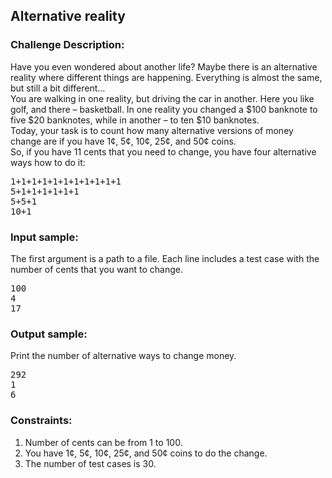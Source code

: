 <h2>Alternative reality</h2>

<h3>Challenge Description:</h3>

<p>
    Have you even wondered about another life? Maybe there is an alternative reality where different things are
    happening. Everything is almost the same, but still a bit different&#x2026; <br>
    You are walking in one reality, but driving the car in another. Here you like golf, and there &#x2013; basketball.
    In one reality you changed a $100 banknote to five $20 banknotes, while in another &#x2013; to ten $10 banknotes. <br>
    Today, your task is to count how many alternative versions of money change are if you have 1&#xA2;, 5&#xA2;, 10&#xA2;, 25&#xA2;,
    and 50&#xA2; coins. <br>
    So, if you have 11 cents that you need to change, you have four alternative ways how to do it:
</p>

<pre class="description-input-output">1+1+1+1+1+1+1+1+1+1+1
5+1+1+1+1+1+1
5+5+1
10+1</pre>

<h3>Input sample:</h3>

<p>
    The first argument is a path to a file. Each line includes a test case with the number of cents that you want
    to change.
</p>

<pre class="description-input-output">100
4
17</pre>

<h3>Output sample:</h3>

<p>
    Print the number of alternative ways to change money.
</p>

<pre class="description-input-output">292
1
6</pre>

<h3>Constraints:</h3>
<ol>
<li>Number of cents can be from 1 to 100.</li>
<li>You have 1&#xA2;, 5&#xA2;, 10&#xA2;, 25&#xA2;, and 50&#xA2; coins to do the change.</li>
<li>The number of test cases is 30.</li>
</ol>